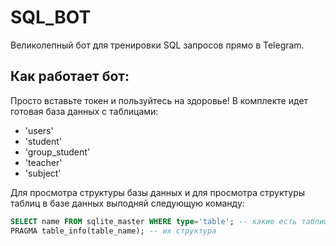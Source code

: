 # SQL_BOT

Великолепный бот для тренировки SQL запросов прямо в Telegram.

## Как работает бот:

Просто вставьте токен и пользуйтесь на здоровье! В комплекте идет готовая база данных с таблицами:

- 'users'
- 'student'
- 'group_student'
- 'teacher'
- 'subject'

Для просмотра структуры базы данных и для просмотра структуры таблиц в базе данных выподняй следующую команду:
```sql
SELECT name FROM sqlite_master WHERE type='table'; -- какие есть таблицы
PRAGMA table_info(table_name); -- их структура


